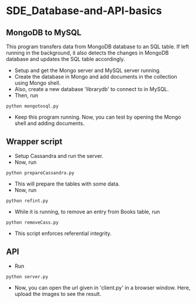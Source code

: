 # SDE_Database-and-API-basics

## MongoDB to MySQL

This program transfers data from MongoDB database to an SQL table. If left running in the background, it also detects the changes in MongoDB database and updates the SQL table accordingly.
- Setup and get the Mongo server and MySQL server running.
- Create the database in Mongo and add documents in the collection using Mongo shell.
- Also, create a new database 'librarydb' to connect to in MySQL.
- Then, run
```
python mongotosql.py
```
- Keep this program running. Now, you can test by opening the Mongo shell and adding documents.


## Wrapper script

- Setup Cassandra and run the server.
- Now, run
```
python prepareCassandra.py
```
- This will prepare the tables with some data.
- Now, run
```
python refint.py
```
- While it is running, to remove an entry from Books table, run
```
python removeCass.py
```
- This script enforces referential integrity.


## API

- Run
```
python server.py
```
- Now, you can open the url given in 'client.py' in a browser window. Here, upload the images to see the result.
